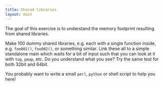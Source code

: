 ```yaml
---
title: Shared libraries
layout: main
---
```


The goal of this exercise is to understand the memory footprint resulting from
shared libraries.

Make 100 dummy shared libraries, e.g. each with a single function inside,
e.g. `foo001()`, `foo002()`, or something similar.  Link these all to a
simple standalone main which waits for a bit of input such that you can look
at it with `top`, `pmap`, etc.  Do you understand what you see?  Try the
same test for both 32bit and 64bit.

You probably want to write a small `perl`, `python` or shell script to
help you here!
